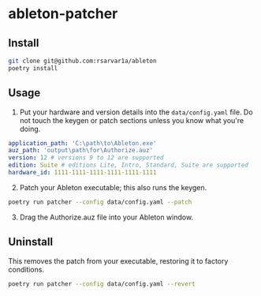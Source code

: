 
# ableton-patcher

## Install

```sh
git clone git@github.com:rsarvar1a/ableton
poetry install
```

## Usage

1. Put your hardware and version details into the `data/config.yaml` file. Do not touch the keygen or patch sections unless you know what you're doing.
```yaml
application_path: 'C:\path\to\Ableton.exe'
auz_path: 'output\path\for\Authorize.auz'
version: 12 # versions 9 to 12 are supported
edition: Suite # editions Lite, Intro, Standard, Suite are supported
hardware_id: 1111-1111-1111-1111-1111-1111
```

2. Patch your Ableton executable; this also runs the keygen.
```sh
poetry run patcher --config data/config.yaml --patch
```

3. Drag the Authorize.auz file into your Ableton window.


## Uninstall

This removes the patch from your executable, restoring it to factory conditions.
```sh
poetry run patcher --config data/config.yaml --revert
```
